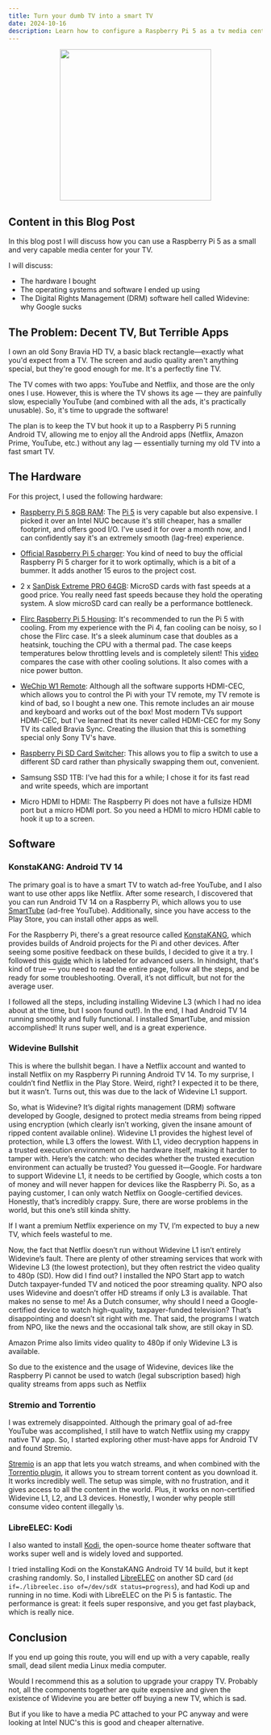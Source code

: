 ```yaml
---
title: Turn your dumb TV into a smart TV
date: 2024-10-16
description: Learn how to configure a Raspberry Pi 5 as a tv media center
---
```


<style type="text/css">
td {
    padding:0 15px;
}

.force-word-wrap pre code {
  white-space : pre-wrap !important;
}
</style>

<p style="text-align:center;">
    <img src="/pi_media_pc_small.jpg" width="300" class="center">
</p>

<h2 class="border-bottom mb-3 mt-5">Content in this Blog Post</h2>

In this blog post I will discuss how you can use a Raspberry Pi 5 as a small and very capable media center for your TV.

I will discuss:

- The hardware I bought
- The operating systems and software I ended up using
- The Digital Rights Management (DRM) software hell called Widevine: why Google sucks

<h2 class="border-bottom mb-3 mt-5">The Problem: Decent TV, But Terrible Apps </h2>

I own an old Sony Bravia HD TV, a basic black rectangle—exactly what you'd expect from a TV. The screen and audio quality aren't anything special, but they're good enough for me. It's a perfectly fine TV.

The TV comes with two apps: YouTube and Netflix, and those are the only ones I use. However, this is where the TV shows its age — they are painfully slow, especially YouTube (and combined with all the ads, it's practically unusable). So, it's time to upgrade the software!

The plan is to keep the TV but hook it up to a Raspberry Pi 5 running Android TV, allowing me to enjoy all the Android apps (Netflix, Amazon Prime, YouTube, etc.) without any lag — essentially turning my old TV into a fast smart TV.

<h2 class="border-bottom mb-3 mt-5">The Hardware</h2>

For this project, I used the following hardware:

* [Raspberry Pi 5 8GB RAM](https://www.amazon.com/Raspberry-Pi-Quad-core-Cortex-A76-Processor/dp/B0CTQ3BQLS/ref=sr_1_1?dib=eyJ2IjoiMSJ9.YJ8ceJNaIv19GlrQYNH8s_PO26c0vHouq00ZRwkZTJUVSpUdfbqNdffPTzNQmKkp1hFmF2rzWXoxH0hk_4cMYXHF7OXHIp6nW0zL5220FwzEnZPWNUDv0iwWsqvsvSuWmd_riByPHHZ1mrsJxHTtCzbNUlxpnv5CEfyGD4XRjACudL0au9E4ozTIck4fbmLSxLUD0vHSDesxtiAUcAIJ_PnkhvNZ7iGfm4JIjWVuzPQ.E8aySzGxcMcZv7YSX7CQjNbYRa0k97gvSDduW1GQvPo&dib_tag=se&keywords=raspberry+pi+5+8gb&qid=1729194542&sr=8-1): The [Pi 5](https://www.raspberrypi.com/products/raspberry-pi-5/) is very capable but also expensive. I picked it over an Intel NUC because it's still cheaper, has a smaller footprint, and offers good I/O. I've used it for over a month now, and I can confidently say it's an extremely smooth (lag-free) experience.

* [Official Raspberry Pi 5 charger](https://www.amazon.nl/-/en/Raspberry-USB-C-Power-Supply-Black/dp/B0CN3MRV16/ref=sr_1_1?crid=2SRAAD9416W94&dib=eyJ2IjoiMSJ9.8AXAjeAvGiTBlk2qyis2YMc1WqfFuqt0Fvjpq6LHoewQErB8kbzsJpQ4LUTrY7ZxZA7HokcbidAVl4s9ndpRvqROu5bwX_8tXero3nO8lDvGYGzSa9c69PAMsgu-ScFVupZRpngbPz1zGVKzxxG7718mPRQVTS9nVRgwPEFl-xX27xrkp1x2VZJdwRUZ9uJQmuEGlwrzTgAhelnI8IJdYsc_YeZouy_5hn9Jke556p713EudbmQcjhJpO_BGPEIgcsfGh2iSi9aUe6AQO48RH_5cmxiMzQW1C-WvzJcaBmw.ynOqKxEwt6MAhTB8nNuD8_An5ZGpuSwGGw7GEGnZTiw&dib_tag=se&keywords=raspberry+pi+5+official+charger&qid=1729194689&sprefix=raspberry+pi+5official+charger%2Caps%2C181&sr=8-1): You kind of need to buy the official Raspberry Pi 5 charger for it to work optimally, which is a bit of a bummer. It adds another 15 euros to the project cost.

* 2 x [SanDisk Extreme PRO 64GB](https://www.amazon.nl/dp/B09X7BYSFG/ref=pe_28126711_487102941_TE_SCE_dp_1): MicroSD cards with fast speeds at a good price. You really need fast speeds because they hold the operating system. A slow microSD card can really be a performance bottleneck.

* [Flirc Raspberry Pi 5 Housing](https://www.amazon.nl/-/en/Flirc-Raspberry-Pi-housing/dp/B0CQNK68L7/ref=sr_1_2?crid=255WR4KVOSJMV&dib=eyJ2IjoiMSJ9.Q1ctBXMnxs7d49HsfvC5hwaWczO50dpngXfFhLSmR6DPKN7wiUGQsoe2vt3eLd65Bo1qR8HxiOu4qUVky9Fu0ujl18XvhlgLkdByr97AKrSMUvn9Ks9bToAVjeztDha9H8MViKY7c9jLuOnGLWhwma-kSarv25MavmTUPD4cMliUcj7_SoMkzcyQgwufj3SPCealylyFwlWBFEo5r-fCHiSN4C_akjkMDYhB1vEygVmttEITaeeRxyo1gdE7Js2t.S5jVy2xBYFGSYHFTniIzoopGbFiJTUA0SLxTVosk8jc&dib_tag=se&keywords=flirc%2Bcase&qid=1729194803&sprefix=flirc%2Bcase%2Caps%2C79&sr=8-2&th=1): It's recommended to run the Pi 5 with cooling. From my experience with the Pi 4, fan cooling can be noisy, so I chose the Flirc case. It's a sleek aluminum case that doubles as a heatsink, touching the CPU with a thermal pad. The case keeps temperatures below throttling levels and is completely silent! This [video](https://www.youtube.com/watch?v=XBGYpScO530) compares the case with other cooling solutions. It also comes with a nice power button.

* [WeChip W1 Remote](https://www.amazon.com/Wireless-Keyboard-W1-Multifunctional-Projector/dp/B0787Z1C2G/ref=sr_1_2?crid=2C854Z8ILWTHO&dib=eyJ2IjoiMSJ9.GcT8cZOo4wFScqtx-kcndQq5TbIIu0Xl0xh3gkL6woP8hd29wGShHTDR7T6dKuRMDTeySZpbVDs4GBS9ZkJozd03BthnHYpzeGCOL7AyWmB4VXJDroF0cmnXg5uJS6te-Ybc8hOImdDLCqhG7GQ_BU9K5oguCW2X_cB6Wyqud8NLwEqAygNCgIbObvvCvbNqUPW8GHbLW2knjvZ-kQ1nsKUpRHNZyab7xPCTlqWc8cI.8wCVGt9Qixo-X4INQolPAyjdV02S8b7DNFwp9PasZ_Q&dib_tag=se&keywords=WeChip+Air+Mouse+afstandsbediening+met+IR-&qid=1729194620&sprefix=wechip+air+mouse+afstandsbediening+met+ir-%2Caps%2C155&sr=8-2): Although all the software supports HDMI-CEC, which allows you to control the Pi with your TV remote, my TV remote is kind of bad, so I bought a new one. This remote includes an air mouse and keyboard and works out of the box! Most modern TVs support HDMI-CEC, but I've learned that its never called HDMI-CEC for my Sony TV its called Bravia Sync. Creating the illusion that this is something special only Sony TV's have.

* [Raspberry Pi SD Card Switcher](https://nl.aliexpress.com/item/1005005962679513.html?gatewayAdapt=glo2nld): This allows you to flip a switch to use a different SD card rather than physically swapping them out, convenient.

* Samsung SSD 1TB: I’ve had this for a while; I chose it for its fast read and write speeds, which are important

* Micro HDMI to HDMI: The Raspberry Pi does not have a fullsize HDMI port but a micro HDMI port. So you need a HDMI to micro HDMI cable to hook it up to a screen.


<h2 class="border-bottom mb-3 mt-5">Software</h2>

### KonstaKANG: Android TV 14

The primary goal is to have a smart TV to watch ad-free YouTube, and I also want to use other apps like Netflix. After some research, I discovered that you can run Android TV 14 on a Raspberry Pi, which allows you to use [SmartTube](https://github.com/yuliskov/smarttube) (ad-free YouTube). Additionally, since you have access to the Play Store, you can install other apps as well.

For the Raspberry Pi, there's a great resource called [KonstaKANG](https://konstakang.com/), which provides builds of Android projects for the Pi and other devices. After seeing some positive feedback on these builds, I decided to give it a try. I followed this [guide](https://konstakang.com/devices/rpi5/LineageOS21/) which is labeled for advanced users. In hindsight, that's kind of true — you need to read the entire page, follow all the steps, and be ready for some troubleshooting. Overall, it’s not difficult, but not for the average user.

I followed all the steps, including installing Widevine L3 (which I had no idea about at the time, but I soon found out!). In the end, I had Android TV 14 running smoothly and fully functional. I installed SmartTube, and mission accomplished! It runs super well, and is a great experience.


### Widevine Bullshit

This is where the bullshit began. I have a Netflix account and wanted to install Netflix on my Raspberry Pi running Android TV 14. To my surprise, I couldn’t find Netflix in the Play Store. Weird, right? I expected it to be there, but it wasn’t. Turns out, this was due to the lack of Widevine L1 support.

So, what is Widevine? It’s digital rights management (DRM) software developed by Google, designed to protect media streams from being ripped using encryption (which clearly isn’t working, given the insane amount of ripped content available online). Widevine L1 provides the highest level of protection, while L3 offers the lowest. With L1, video decryption happens in a trusted execution environment on the hardware itself, making it harder to tamper with. Here’s the catch: who decides whether the trusted execution environment can actually be trusted? You guessed it—Google. For hardware to support Widevine L1, it needs to be certified by Google, which costs a ton of money and will never happen for devices like the Raspberry Pi. So, as a paying customer, I can only watch Netflix on Google-certified devices. Honestly, that’s incredibly crappy. Sure, there are worse problems in the world, but this one’s still kinda shitty.

If I want a premium Netflix experience on my TV, I’m expected to buy a new TV, which feels wasteful to me.

Now, the fact that Netflix doesn’t run without Widevine L1 isn’t entirely Widevine’s fault. There are plenty of other streaming services that work with Widevine L3 (the lowest protection), but they often restrict the video quality to 480p (SD). How did I find out? I installed the NPO Start app to watch Dutch taxpayer-funded TV and noticed the poor streaming quality. NPO also uses Widevine and doesn’t offer HD streams if only L3 is available. That makes no sense to me! As a Dutch consumer, why should I need a Google-certified device to watch high-quality, taxpayer-funded television? That’s disappointing and doesn’t sit right with me. That said, the programs I watch from NPO, like the news and the occasional talk show, are still okay in SD.

Amazon Prime also limits video quality to 480p if only Widevine L3 is available.

So due to the existence and the usage of Widevine, devices like the Raspberry Pi cannot be used to watch (legal subscription based) high quality streams from apps such as Netflix

### Stremio and Torrentio

I was extremely disappointed. Although the primary goal of ad-free YouTube was accomplished, I still have to watch Netflix using my crappy native TV app. So, I started exploring other must-have apps for Android TV and found Stremio.

[Stremio](https://github.com/Stremio) is an app that lets you watch streams, and when combined with the [Torrentio plugin](https://stremio-addons.netlify.app/torrentio.html), it allows you to stream torrent content as you download it. It works incredibly well. The setup was simple, with no frustration, and it gives access to all the content in the world. Plus, it works on non-certified Widevine L1, L2, and L3 devices. Honestly, I wonder why people still consume video content illegally \s.

### LibreELEC: Kodi

I also wanted to install [Kodi](https://kodi.tv/), the open-source home theater software that works super well and is widely loved and supported.

I tried installing Kodi on the KonstaKANG Android TV 14 build, but it kept crashing randomly. So, I installed [LibreELEC](https://libreelec.tv/) on another SD card (`dd if=./libreelec.iso of=/dev/sdX status=progress`), and had Kodi up and running in no time. Kodi with LibreELEC on the Pi 5 is fantastic. The performance is great: it feels super responsive, and you get fast playback, which is really nice.


<h2 class="border-bottom mb-3 mt-5">Conclusion</h2>

If you end up going this route, you will end up with a very capable, really small, dead silent media Linux media computer.

Would I recommend this as a solution to upgrade your crappy TV. Probably not, all the components together are quite expensive and given the existence of Widevine you are better off buying a new TV, which is sad.

But if you like to have a media PC attached to your PC anyway and were looking at Intel NUC's this is good and cheaper alternative.


